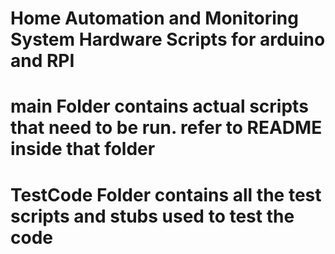 # Home Automation and Monitoring System Hardware Scripts for arduino and RPI
# main Folder contains actual scripts that need to be run. refer to README inside that folder
# TestCode Folder contains all the test scripts and stubs used to test the code